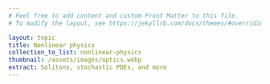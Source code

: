 ```yaml
---
# Feel free to add content and custom Front Matter to this file.
# To modify the layout, see https://jekyllrb.com/docs/themes/#overriding-theme-defaults

layout: topic
title: Nonlinear physics
collection_to_list: nonlinear-physics
thumbnail: /assets/images/optics.webp
extract: Solitons, stochastic PDEs, and more
---
```


